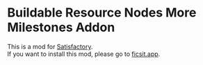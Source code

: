 # Buildable Resource Nodes More Milestones Addon

This is a mod for [Satisfactory](https://www.satisfactorygame.com/).  
If you want to install this mod, please go to [ficsit.app](https://ficsit.app/mod/7nmdPwTEY2iJ5s).


